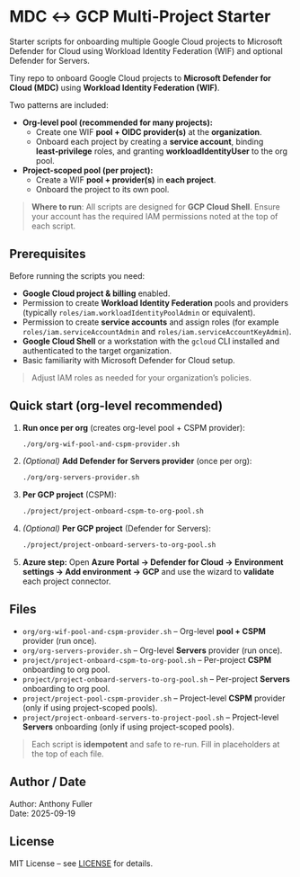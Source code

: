 # MDC ↔ GCP Multi‑Project Starter
Starter scripts for onboarding multiple Google Cloud projects to Microsoft Defender for Cloud using Workload Identity Federation (WIF) and optional Defender for Servers.


Tiny repo to onboard Google Cloud projects to **Microsoft Defender for Cloud (MDC)** using **Workload Identity Federation (WIF)**.

Two patterns are included:

- **Org-level pool (recommended for many projects):**
  - Create one WIF **pool + OIDC provider(s)** at the **organization**.
  - Onboard each project by creating a **service account**, binding **least‑privilege** roles, and granting **workloadIdentityUser** to the org pool.
- **Project-scoped pool (per project):**
  - Create a WIF **pool + provider(s)** in **each project**.
  - Onboard the project to its own pool.

> **Where to run**: All scripts are designed for **GCP Cloud Shell**. Ensure your account has the required IAM permissions noted at the top of each script.
> 
## Prerequisites

Before running the scripts you need:

* **Google Cloud project & billing** enabled.
* Permission to create **Workload Identity Federation** pools and providers
  (typically `roles/iam.workloadIdentityPoolAdmin` or equivalent).
* Permission to create **service accounts** and assign roles
  (for example `roles/iam.serviceAccountAdmin` and
  `roles/iam.serviceAccountKeyAdmin`).
* **Google Cloud Shell** or a workstation with the `gcloud` CLI installed and
  authenticated to the target organization.
* Basic familiarity with Microsoft Defender for Cloud setup.

> Adjust IAM roles as needed for your organization’s policies.

## Quick start (org-level recommended)

1. **Run once per org** (creates org-level pool + CSPM provider):  
   ```bash
   ./org/org-wif-pool-and-cspm-provider.sh
   ```

2. *(Optional)* **Add Defender for Servers provider** (once per org):  
   ```bash
   ./org/org-servers-provider.sh
   ```

3. **Per GCP project** (CSPM):  
   ```bash
   ./project/project-onboard-cspm-to-org-pool.sh
   ```

4. *(Optional)* **Per GCP project** (Defender for Servers):  
   ```bash
   ./project/project-onboard-servers-to-org-pool.sh
   ```

5. **Azure step:** Open **Azure Portal → Defender for Cloud → Environment settings → Add environment → GCP** and use the wizard to **validate** each project connector.

## Files

- `org/org-wif-pool-and-cspm-provider.sh` – Org-level **pool + CSPM** provider (run once).
- `org/org-servers-provider.sh` – Org-level **Servers** provider (run once).
- `project/project-onboard-cspm-to-org-pool.sh` – Per-project **CSPM** onboarding to org pool.
- `project/project-onboard-servers-to-org-pool.sh` – Per-project **Servers** onboarding to org pool.
- `project/project-pool-cspm-provider.sh` – Project-level **CSPM** provider (only if using project-scoped pools).
- `project/project-onboard-servers-to-project-pool.sh` – Project-level **Servers** onboarding (only if using project-scoped pools).

> Each script is **idempotent** and safe to re-run. Fill in placeholders at the top of each file.

## Author / Date 
  Author: Anthony Fuller  
  Date:   2025-09-19

  ## License
MIT License – see [LICENSE](LICENSE) for details.


